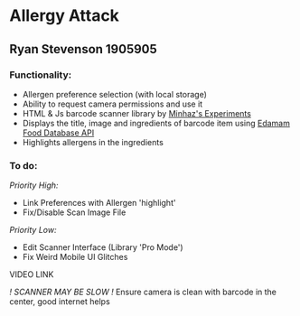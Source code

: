 # Allergy Attack
## Ryan Stevenson 1905905


### Functionality:
- Allergen preference selection (with local storage)
- Ability to request camera permissions and use it
- HTML & Js barcode scanner library by [Minhaz's Experiments](https://blog.minhazav.dev/research/html5-qrcode)
- Displays the title, image and ingredients of barcode item using [Edamam Food Database API](https://rapidapi.com/edamam/api/edamam-food-and-grocery-database)
- Highlights allergens in the ingredients

### To do:
*Priority High:*
- Link Preferences with Allergen 'highlight'
- Fix/Disable Scan Image File

*Priority Low:*
- Edit Scanner Interface (Library 'Pro Mode')
- Fix Weird Mobile UI Glitches


VIDEO LINK

*! SCANNER MAY BE SLOW !*
Ensure camera is clean with barcode in the center, good internet helps
        
    
